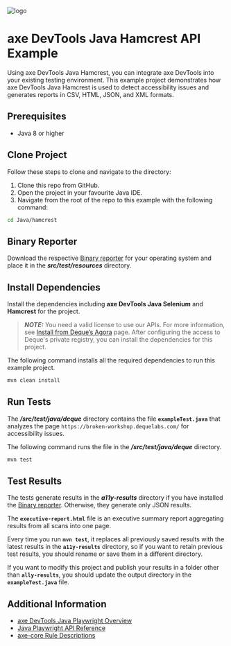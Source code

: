 ![logo](./docs/logo-java-hamcrest.png)

# axe DevTools Java Hamcrest API Example

Using axe DevTools Java Hamcrest, you can integrate axe DevTools into your existing testing environment. This example project demonstrates how axe DevTools Java Hamcrest is used to detect accessibility issues and generates reports in CSV, HTML, JSON, and XML formats.

## Prerequisites

- Java 8 or higher

## Clone Project

Follow these steps to clone and navigate to the directory:

1. Clone this repo from GitHub.
2. Open the project in your favourite Java IDE.
3. Navigate from the root of the repo to this example with the following command:

```sh
cd Java/hamcrest
```

## Binary Reporter

Download the respective [Binary reporter](https://docs.deque.com/devtools-html/4.0.0/en/downloads#binary-reporter) for your operating system and place it in the **_src/test/resources_** directory.

## Install Dependencies

Install the dependencies including **axe DevTools Java Selenium** and **Hamcrest** for the project.

> **_NOTE:_**
> You need a valid license to use our APIs. For more information, see [Install from Deque’s Agora](https://docs.deque.com/devtools-html/4.0.0/en/java-install-agora) page. After configuring the access to Deque's private registry, you can install the dependencies for this project.

The following command installs all the required dependencies to run this example project.

```sh
mvn clean install
```

## Run Tests

The **_/src/test/java/deque_** directory contains the file **`exampleTest.java`** that analyzes the page `https://broken-workshop.dequelabs.com/` for accessibility issues.

The following command runs the file in the **_/src/test/java/deque_** directory.

```sh
mvn test
```

## Test Results

The tests generate results in the **_a11y-results_** directory if you have installed the [Binary reporter](https://docs.deque.com/devtools-html/4.0.0/en/downloads#binary-reporter). Otherwise, they generate only JSON results.

The **`executive-report.html`** file is an executive summary report aggregating results from all scans into one page.

Every time you run **`mvn test`**, it replaces all previously saved results with the latest results in the **`a11y-results`** directory, so if you want to retain previous test results, you should rename or save them in a different directory.

If you want to modify this project and publish your results in a folder other than **`ally-results`**, you should update the output directory in the **`exampleTest.java`** file.

## Additional Information

- [axe DevTools Java Playwright Overview](https://docs.deque.com/devtools-html/4.0.0/en/java-test-hamcrest)
- [Java Playwright API Reference](https://docs.deque.com/devtools-html/4.0.0/en/java-api-hamcrest)
- [axe-core Rule Descriptions](https://github.com/dequelabs/axe-core/blob/master/doc/rule-descriptions.md)
